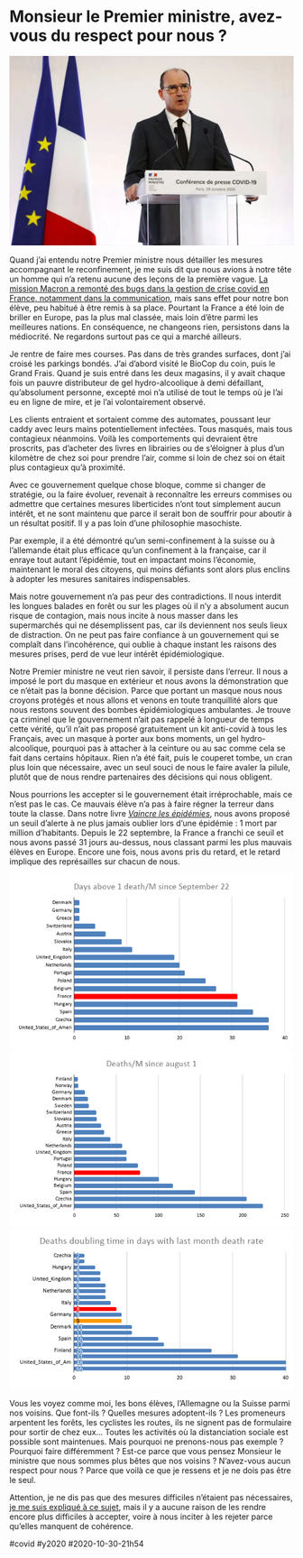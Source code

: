 # Monsieur le Premier ministre, avez-vous du respect pour nous ?

![Jean Castex le 28 octobre 2020](_i/Castex.webp)

Quand j’ai entendu notre Premier ministre nous détailler les mesures accompagnant le reconfinement, je me suis dit que nous avions à notre tête un homme qui n’a retenu aucune des leçons de la première vague.
[La mission Macron a remonté des bugs dans la gestion de crise covid en France, notamment dans la communication](https://www.francetvinfo.fr/sante/maladie/coronavirus/gestion-du-covid-19-les-experts-mandates-par-emmanuel-macron-pointent-des-defauts-manifestes_4139999.html), mais sans effet pour notre bon élève, peu habitué à être remis à sa place. Pourtant la France a été loin de briller en Europe, pas la plus mal classée, mais loin d’être parmi les meilleures nations. En conséquence, ne changeons rien, persistons dans la médiocrité. Ne regardons surtout pas ce qui a marché ailleurs.

Je rentre de faire mes courses. Pas dans de très grandes surfaces, dont j’ai croisé les parkings bondés. J’ai d’abord visité le BioCop du coin, puis le Grand Frais. Quand je suis entré dans les deux magasins, il y avait chaque fois un pauvre distributeur de gel hydro-alcoolique à demi défaillant, qu’absolument personne, excepté moi n’a utilisé de tout le temps où je l’ai eu en ligne de mire, et je l’ai volontairement observé.

Les clients entraient et sortaient comme des automates, poussant leur caddy avec leurs mains potentiellement infectées. Tous masqués, mais tous contagieux néanmoins. Voilà les comportements qui devraient être proscrits, pas d’acheter des livres en librairies ou de s’éloigner à plus d’un kilomètre de chez soi pour prendre l’air, comme si loin de chez soi on était plus contagieux qu’à proximité.

Avec ce gouvernement quelque chose bloque, comme si changer de stratégie, ou la faire évoluer, revenait à reconnaître les erreurs commises ou admettre que certaines mesures liberticides n’ont tout simplement aucun intérêt, et ne sont maintenu que parce il serait bon de souffrir pour aboutir à un résultat positif. Il y a pas loin d’une philosophie masochiste.

Par exemple, il a été démontré qu’un semi-confinement à la suisse ou à l’allemande était plus efficace qu’un confinement à la française, car il enraye tout autant l’épidémie, tout en impactant moins l’économie, maintenant le moral des citoyens, qui moins défiants sont alors plus enclins à adopter les mesures sanitaires indispensables.

Mais notre gouvernement n’a pas peur des contradictions. Il nous interdit les longues balades en forêt ou sur les plages où il n’y a absolument aucun risque de contagion, mais nous incite à nous masser dans les supermarchés qui ne désemplissent pas, car ils deviennent nos seuls lieux de distraction. On ne peut pas faire confiance à un gouvernement qui se complaît dans l’incohérence, qui oublie à chaque instant les raisons des mesures prises, perd de vue leur intérêt épidémiologique.

Notre Premier ministre ne veut rien savoir, il persiste dans l’erreur. Il nous a imposé le port du masque en extérieur et nous avons la démonstration que ce n’était pas la bonne décision. Parce que portant un masque nous nous croyons protégés et nous allons et venons en toute tranquillité alors que nous restons souvent des bombes épidémiologiques ambulantes. Je trouve ça criminel que le gouvernement n’ait pas rappelé à longueur de temps cette vérité, qu’il n’ait pas proposé gratuitement un kit anti-covid à tous les Français, avec un masque à porter aux bons moments, un gel hydro-alcoolique, pourquoi pas à attacher à la ceinture ou au sac comme cela se fait dans certains hôpitaux. Rien n’a été fait, puis le couperet tombe, un cran plus loin que nécessaire, avec un seul souci de nous le faire avaler la pilule, plutôt que de nous rendre partenaires des décisions qui nous obligent.

Nous pourrions les accepter si le gouvernement était irréprochable, mais ce n’est pas le cas. Ce mauvais élève n’a pas à faire régner la terreur dans toute la classe. Dans notre livre *[Vaincre les épidémies](../../page/vaincre-les-epidemies)*, nous avons proposé un seuil d’alerte à ne plus jamais oublier lors d’une épidémie : 1 mort par million d’habitants. Depuis le 22 septembre, la France a franchi ce seuil et nous avons passé 31 jours au-dessus, nous classant parmi les plus mauvais élèves en Europe. Encore une fois, nous avons pris du retard, et le retard implique des représailles sur chacun de nous.

![La France à la ramasse](_i/Daysabove22.png)
![Morts par million depuis le 1/8/2020](_i/since.png)
![Jours pour doubler les morts (depuis 1/8)](_i/double3.png)

Vous les voyez comme moi, les bons élèves, l’Allemagne ou la Suisse parmi nos voisins. Que font-ils ? Quelles mesures adoptent-ils ? Les promeneurs arpentent les forêts, les cyclistes les routes, ils ne signent pas de formulaire pour sortir de chez eux… Toutes les activités où la distanciation sociale est possible sont maintenues. Mais pourquoi ne prenons-nous pas exemple ? Pourquoi faire différemment ? Est-ce parce que vous pensez Monsieur le ministre que nous sommes plus bêtes que nos voisins ? N’avez-vous aucun respect pour nous ? Parce que voilà ce que je ressens et je ne dois pas être le seul.

Attention, je ne dis pas que des mesures difficiles n’étaient pas nécessaires, [je me suis expliqué à ce sujet](des-mesures-plus-restrictives-sont-inevitables.md), mais il y a aucune raison de les rendre encore plus difficiles à accepter, voire à nous inciter à les rejeter parce qu’elles manquent de cohérence.

#covid #y2020 #2020-10-30-21h54
